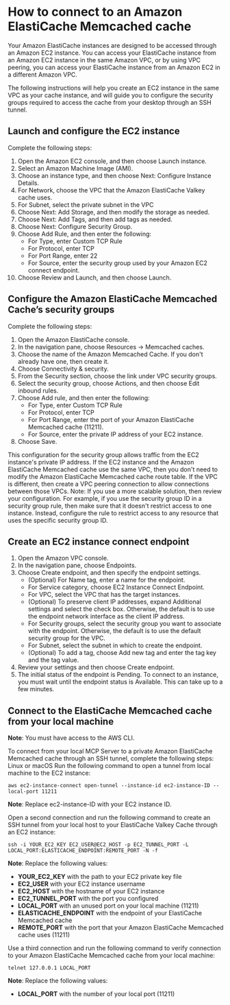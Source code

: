 # How to connect to an Amazon ElastiCache Memcached cache

Your Amazon ElastiCache instances are designed to be accessed through an Amazon EC2 instance. You can access your ElastiCache instance from an Amazon EC2 instance in the same Amazon VPC, or by using VPC peering, you can access your ElastiCache instance from an Amazon EC2 in a different Amazon VPC.

The following instructions will help you create an EC2 instance in the same VPC as your cache instance, and will guide you to configure the security groups required to access the cache from your desktop through an SSH tunnel.

## Launch and configure the EC2 instance

Complete the following steps:

1. Open the Amazon EC2 console, and then choose Launch instance.
2. Select an Amazon Machine Image (AMI).
3. Choose an instance type, and then choose Next: Configure Instance Details.
4. For Network, choose the VPC that the Amazon ElastiCache Valkey cache uses.
5. For Subnet, select the private subnet in the VPC
6. Choose Next: Add Storage, and then modify the storage as needed.
7. Choose Next: Add Tags, and then add tags as needed.
8. Choose Next: Configure Security Group.
9. Choose Add Rule, and then enter the following:
    * For Type, enter Custom TCP Rule
    * For Protocol, enter TCP
    * For Port Range, enter 22
    * For Source, enter the security group used by your Amazon EC2 connect endpoint.
10. Choose Review and Launch, and then choose Launch.

## Configure the Amazon ElastiCache Memcached Cache’s security groups

Complete the following steps:

1. Open the Amazon ElastiCache console.
2. In the navigation pane, choose Resources → Memcached caches.
3. Choose the name of the Amazon Memcached Cache. If you don't already have one, then create it.
4. Choose Connectivity & security.
5. From the Security section, choose the link under VPC security groups.
6. Select the security group, choose Actions, and then choose Edit inbound rules.
7. Choose Add rule, and then enter the following:
   - For Type, enter Custom TCP Rule
   - For Protocol, enter TCP
   - For Port Range, enter the port of your Amazon ElastiCache Memcached cache (11211).
   - For Source, enter the private IP address of your EC2 instance.
8. Choose Save.

This configuration for the security group allows traffic from the EC2 instance's private IP address. If the EC2 instance and the Amazon ElastiCache Memcached cache use the same VPC, then you don't need to modify the Amazon ElastiCache Memcached cache route table. If the VPC is different, then create a VPC peering connection to allow connections between those VPCs.
Note: If you use a more scalable solution, then review your configuration. For example, if you use the security group ID in a security group rule, then make sure that it doesn't restrict access to one instance. Instead, configure the rule to restrict access to any resource that uses the specific security group ID.

## Create an EC2 instance connect endpoint

1. Open the Amazon VPC console.
2. In the navigation pane, choose Endpoints.
3. Choose Create endpoint, and then specify the endpoint settings.
    * (Optional) For Name tag, enter a name for the endpoint.
    * For Service category, choose EC2 Instance Connect Endpoint.
    * For VPC, select the VPC that has the target instances.
    * (Optional) To preserve client IP addresses, expand Additional settings and select the check box. Otherwise, the default is to use the endpoint network interface as the client IP address.
    * For Security groups, select the security group you want to associate with the endpoint. Otherwise, the default is to use the default security group for the VPC.
    * For Subnet, select the subnet in which to create the endpoint.
    * (Optional) To add a tag, choose Add new tag and enter the tag key and the tag value.
4. Review your settings and then choose Create endpoint.
5. The initial status of the endpoint is Pending. To connect to an instance, you must wait until the endpoint status is Available. This can take up to a few minutes.

## Connect to the ElastiCache Memcached cache from your local machine

**Note**: You must have access to the AWS CLI.

To connect from your local MCP Server to a private Amazon ElastiCache Memcached cache through an SSH tunnel, complete the following steps:
Linux or macOS
Run the following command to open a tunnel from local machine to the EC2 instance:

```
aws ec2-instance-connect open-tunnel --instance-id ec2-instance-ID --local-port 11211
```

**Note**: Replace ec2-instance-ID with your EC2 instance ID.

Open a second connection and run the following command to create an SSH tunnel from your local host to your ElastiCache Valkey Cache through an EC2 instance:

```
ssh -i YOUR_EC2_KEY EC2_USER@EC2_HOST -p EC2_TUNNEL_PORT -L LOCAL_PORT:ELASTICACHE_ENDPOINT:REMOTE_PORT -N -f
```

**Note**: Replace the following values:
* **YOUR_EC2_KEY** with the path to your EC2 private key file
* **EC2_USER** with your EC2 instance username
* **EC2_HOST** with the hostname of your EC2 instance
* **EC2_TUNNEL_PORT** with the port you configured
* **LOCAL_PORT** with an unused port on your local machine (11211)
* **ELASTICACHE_ENDPOINT** with the endpoint of your ElastiCache Memcached cache
* **REMOTE_PORT** with the port that your Amazon ElastiCache Memcached cache uses (11211)

Use a third connection and run the following command to verify connection to your Amazon ElastiCache Memcached cache from your local machine:

```
telnet 127.0.0.1 LOCAL_PORT
```

**Note**: Replace the following values:
* **LOCAL_PORT** with the number of your local port (11211)
